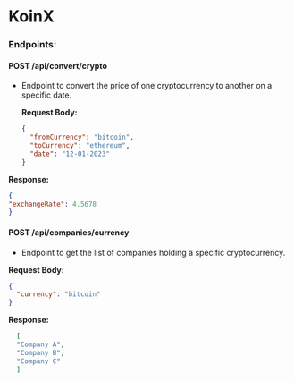 # KoinX


### Endpoints:

#### POST /api/convert/crypto

- Endpoint to convert the price of one cryptocurrency to another on a specific date.
  
  **Request Body:**
  ```json
  {
    "fromCurrency": "bitcoin",
    "toCurrency": "ethereum",
    "date": "12-01-2023"
  }
**Response:**

  ```json
{
  "exchangeRate": 4.5678
}

```
#### POST /api/companies/currency

-  Endpoint to get the list of companies holding a specific cryptocurrency.

**Request Body:**
```json
{
  "currency": "bitcoin"
}
```
**Response:**
```json
  [
  "Company A",
  "Company B",
  "Company C"
  ]
